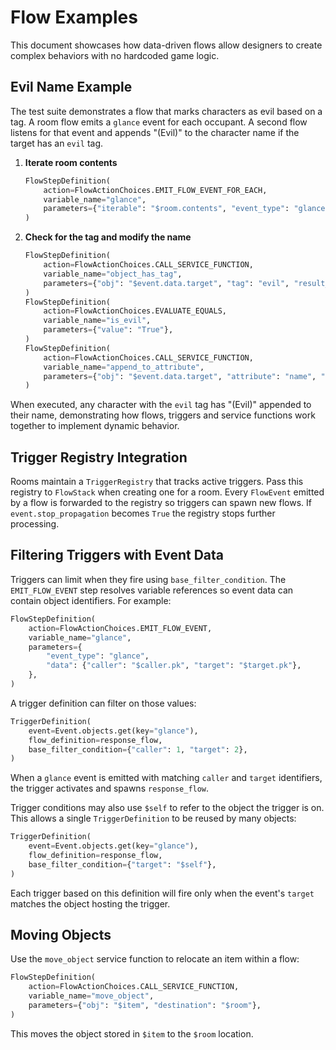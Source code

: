 # Flow Examples

This document showcases how data-driven flows allow designers to create complex behaviors with no hardcoded game logic.

## Evil Name Example

The test suite demonstrates a flow that marks characters as evil based on a tag. A room flow emits a `glance` event for each occupant. A second flow listens for that event and appends "(Evil)" to the character name if the target has an `evil` tag.

1. **Iterate room contents**
   ```python
   FlowStepDefinition(
       action=FlowActionChoices.EMIT_FLOW_EVENT_FOR_EACH,
       variable_name="glance",
       parameters={"iterable": "$room.contents", "event_type": "glance", "data": {"target": "$item"}},
   )
   ```
2. **Check for the tag and modify the name**
   ```python
   FlowStepDefinition(
       action=FlowActionChoices.CALL_SERVICE_FUNCTION,
       variable_name="object_has_tag",
       parameters={"obj": "$event.data.target", "tag": "evil", "result_variable": "is_evil"},
   )
   FlowStepDefinition(
       action=FlowActionChoices.EVALUATE_EQUALS,
       variable_name="is_evil",
       parameters={"value": "True"},
   )
   FlowStepDefinition(
       action=FlowActionChoices.CALL_SERVICE_FUNCTION,
       variable_name="append_to_attribute",
       parameters={"obj": "$event.data.target", "attribute": "name", "append_text": " (Evil)"},
   )
   ```

When executed, any character with the `evil` tag has "(Evil)" appended to their name, demonstrating how flows, triggers and service functions work together to implement dynamic behavior.

## Trigger Registry Integration

Rooms maintain a ``TriggerRegistry`` that tracks active triggers. Pass this
registry to ``FlowStack`` when creating one for a room. Every ``FlowEvent``
emitted by a flow is forwarded to the registry so triggers can spawn new flows.
If ``event.stop_propagation`` becomes ``True`` the registry stops further
processing.

## Filtering Triggers with Event Data

Triggers can limit when they fire using ``base_filter_condition``. The
``EMIT_FLOW_EVENT`` step resolves variable references so event data can contain
object identifiers. For example:

```python
FlowStepDefinition(
    action=FlowActionChoices.EMIT_FLOW_EVENT,
    variable_name="glance",
    parameters={
        "event_type": "glance",
        "data": {"caller": "$caller.pk", "target": "$target.pk"},
    },
)
```

A trigger definition can filter on those values:

```python
TriggerDefinition(
    event=Event.objects.get(key="glance"),
    flow_definition=response_flow,
    base_filter_condition={"caller": 1, "target": 2},
)
```

When a ``glance`` event is emitted with matching ``caller`` and ``target``
identifiers, the trigger activates and spawns ``response_flow``.

Trigger conditions may also use ``$self`` to refer to the object the trigger is
on. This allows a single ``TriggerDefinition`` to be reused by many objects:

```python
TriggerDefinition(
    event=Event.objects.get(key="glance"),
    flow_definition=response_flow,
    base_filter_condition={"target": "$self"},
)
```

Each trigger based on this definition will fire only when the event's
``target`` matches the object hosting the trigger.

## Moving Objects

Use the ``move_object`` service function to relocate an item within a flow:

```python
FlowStepDefinition(
    action=FlowActionChoices.CALL_SERVICE_FUNCTION,
    variable_name="move_object",
    parameters={"obj": "$item", "destination": "$room"},
)
```

This moves the object stored in ``$item`` to the ``$room`` location.
